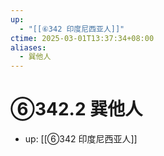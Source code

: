 ```yaml
---
up:
  - "[[⑥342 印度尼西亚人]]"
ctime: 2025-03-01T13:37:34+08:00
aliases:
  - 巽他人
---
```


# ⑥342.2 巽他人

- up: [[⑥342 印度尼西亚人]]
